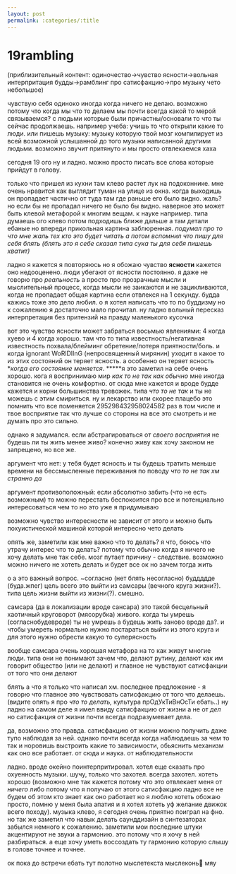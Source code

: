 ```yaml
---
layout: post
permalink: :categories/:title
---
```

# 19rambling

(приблизительный контент: одиночество->чувство ясности->вольная интерпритация будды->рамблинг про сатисфакцию->про музыку чето небольшое)

чувствую себя одиноко иногда когда ничего не делаю. возможно потому что когда мы что то делаем мы почти всегда какой то мерой связываемся? с людьми которые были причастны/основали то что ты сейчас продолжаешь. например учеба: учишь то что открыли какие то люди. или пишешь музыку: музыку которую твой мозг компилирует из всей возможной услышанной до того музыки написанной другими людьми. возможно звучит притянуто и мы просто отвлекаемся хаха

сегодня 19 ого ну и ладно. можно просто писать все слова которые прийдут в голову.

только что пришел из кухни там клево растет лук на подоконнике. мне очень нравится как выглядит туман на улице из окна. когда выходишь он пропадает частично от туда там где раньше его было видно. жаль? но если бы не пропадал ничего не было бы видно. наверное это может быть клевой метафорой к многим вещам. к науке например. типа думаешь ого клево потом подходишь ближе дальше а там детали ебаные но впереди прикольная картина заблюренная. *подумал про то что мне жаль тех кто это будет читать а потом вспомнил что пишу для себя блять (блять это я себе сказал типа сука ты для себя пишешь хватит)* 

ладно я кажется я повторяюсь но я обожаю чувство **ясности** кажется оно недооценено. люди убегают от ясности постоянно. я даже не говорю про *реальность* а просто про прозрачные мысли и мыслительный процесс, когда мысли не заикаются и не зацикливаются, когда не пропадает общая картина если отвлекся на 1 секунду. будда кажись тоже это дело любил. о я хотел написать что то по буддизму но к сожалению я достаточно мало прочитал. ну ладно вольный пересказ интерпретация без притензий на правду маленького кусочка

вот это чувство ясности может забраться восьмью явлениями: 4 когда хуево и 4 когда хорошо. там что то типа известность/негативная известность похвала/блейминг обретение/потеря приятности/боль. и когда ignorant WoRlDlInG (непросвященный мирянин) уходит в какое то из этих состояний он теряет ясность. а особенно он теряет ясность **когда его состояние *меняется**. *****я это заметил на себе очень хорошо. кога я воспринимаю мир *как то не так как обычно* мне иногда становится не очень комфортно. от сюда мне кажется и вроде будде кажется и корни большинства тревожек. типа *что то не так* и ты не можешь с этим смириться. ну и лекарство или скорее плацебо это помнить что все поменяется 295298432958024582 раз в том числе и твое восприятие так что лучше со стороны на все это смотреть и не думать про это сильно. 

однако я задумался. если абстрагироваться от *своего восприятия* не будешь ли ты жить менее живо? конечно живу как хочу законом не запрещено, но все же. 

аргумент что нет: у тебя будет ясность и ты будешь тратить меньше времени на бессмысленные переживания по поводу *что то не так хм странно да*

аргумент противоположный: если абсолютно забить (что не есть возможным) то можно перестать беспокоится про все и потенциально интересоваться чем то но это уже я придумываю

возможно чувство интересности не зависит от этого и можно быть похуистической машиной которой интересно чето делать

опять же, заметили как мне важно что то делать? я что, боюсь что утрачу интерес что то делать? потому что обычно когда я ничего не хочу делать мне так себе. мозг путает причину - следствие. возможно можно ничего не хотеть делать и будет все ок но зачем тогда жить

о а это важный вопрос. ~согласно (нет блять несогласно) буддддде (буда.жпег) цель всего это выйти из самсары (вечного круга жизни?). типа цель жизни выйти из жизни(?). смешно. 

самсара (да в локализации вроде сансара) это такой бесцельный хаотичный круговорот (мясорубка) живого. когда ты умрешь (согласнобудевроде) ты не умрешь а будешь жить заново вроде да?. и чтобы умереть нормально нужно постараться выйти из этого круга и для этого нужно обрести какую то суперясность

вообще самсара очень хорошая метафора на то как живут многие люди. типа они не понимают зачем что, делают рутину, делают как им говорит общество (или не делают) и главное не чувствуют сатисфакции от того что они делают

блять а что я только что написал хм. последнее предложение - я говорю что главное это чувствовать сатисфакцию от того что делаешь. (видите опять я про *что то делать,* культура прОдУкТиВнОсТи ебать..) ну ладно на самом деле я имел ввиду сатисфакцию от жизни а не от *дел* но сатисфакция от жизни почти всегда подразумевает дела.

да, возможно это правда. сатисфакцию от жизни можно получить даже тупо наблюдая за ней. однако почти всегда когда наблюдаешь за чем то так и норовишь выстроить какие то зависимости, обьяснить механизм как оно все работает. от сюда и наука. от наблюдательности

ладно. вроде окейно поинтерпритировал. хотел еще сказать про охуенность музыки. шучу, только что захотел. всегда захотел. хотеть хорошо (возможно мне так кажется потому что это отвлекает меня от *ничего* либо потому что я получаю от этого сатисфакцию ладно все не будем об этом кто знает как оно работает но я люблю хотеть обожаю просто, помню у меня была апатия и я хотел хотеть уф желание движок всего походу). музыка клево, я сегодня очень приятно поиграл на фно. но так же заметил что навык делать саунддизайн в синтезаторах забылся немного к сожалению. заметили мои последние штуки акцентируют не звуки а гармонию. это потому что я хочу в ней разбираться. а еще хочу уметь воссоздать ту гармонию которую слышу в голове точнее и точнее.

ок пока до встречи ебать тут полотно мыслетекста мыслеконь🐴 мяу